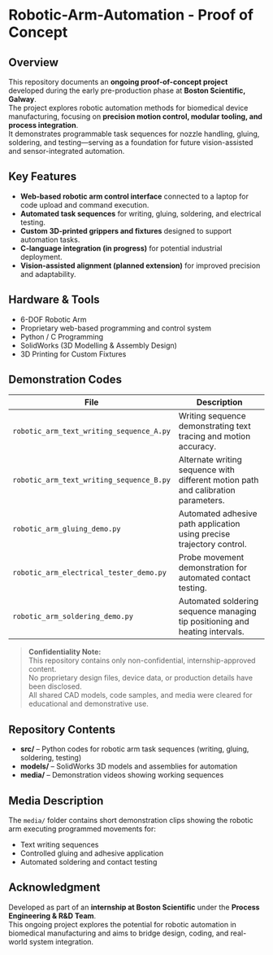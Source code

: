 # Robotic-Arm-Automation - Proof of Concept

## Overview
This repository documents an **ongoing proof-of-concept project** developed during the early pre-production phase at **Boston Scientific, Galway**.  
The project explores robotic automation methods for biomedical device manufacturing, focusing on **precision motion control, modular tooling, and process integration**.  
It demonstrates programmable task sequences for nozzle handling, gluing, soldering, and testing—serving as a foundation for future vision-assisted and sensor-integrated automation.

## Key Features
- **Web-based robotic arm control interface** connected to a laptop for code upload and command execution.  
- **Automated task sequences** for writing, gluing, soldering, and electrical testing.  
- **Custom 3D-printed grippers and fixtures** designed to support automation tasks.  
- **C-language integration (in progress)** for potential industrial deployment.  
- **Vision-assisted alignment (planned extension)** for improved precision and adaptability.  

## Hardware & Tools
- 6-DOF Robotic Arm  
- Proprietary web-based programming and control system  
- Python / C Programming  
- SolidWorks (3D Modelling & Assembly Design)  
- 3D Printing for Custom Fixtures  

## Demonstration Codes
| File | Description |
|------|--------------|
| `robotic_arm_text_writing_sequence_A.py` | Writing sequence demonstrating text tracing and motion accuracy. |
| `robotic_arm_text_writing_sequence_B.py` | Alternate writing sequence with different motion path and calibration parameters. |
| `robotic_arm_gluing_demo.py` | Automated adhesive path application using precise trajectory control. |
| `robotic_arm_electrical_tester_demo.py` | Probe movement demonstration for automated contact testing. |
| `robotic_arm_soldering_demo.py` | Automated soldering sequence managing tip positioning and heating intervals. |

> **Confidentiality Note:**  
> This repository contains only non-confidential, internship-approved content.  
> No proprietary design files, device data, or production details have been disclosed.  
> All shared CAD models, code samples, and media were cleared for educational and demonstrative use.

## Repository Contents
- **src/** – Python codes for robotic arm task sequences (writing, gluing, soldering, testing)
- **models/** – SolidWorks 3D models and assemblies for automation
- **media/** – Demonstration videos showing working sequences

## Media Description
The `media/` folder contains short demonstration clips showing the robotic arm executing programmed movements for:
- Text writing sequences  
- Controlled gluing and adhesive application  
- Automated soldering and contact testing  

## Acknowledgment
Developed as part of an **internship at Boston Scientific** under the **Process Engineering & R&D Team**.  
This ongoing project explores the potential for robotic automation in biomedical manufacturing and aims to bridge design, coding, and real-world system integration.

